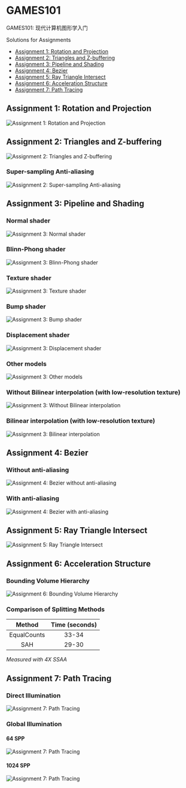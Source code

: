 # GAMES101

GAMES101: 现代计算机图形学入门

Solutions for Assignments

- [Assignment 1: Rotation and Projection](/Assignment1)
- [Assignment 2: Triangles and Z-buffering](/Assignment2)
- [Assignment 3: Pipeline and Shading](/Assignment3)
- [Assignment 4: Bezier](/Assignment4)
- [Assignment 5: Ray Triangle Intersect](/Assignment5)
- [Assignment 6: Acceleration Structure](/Assignment6)
- [Assignment 7: Path Tracing](/Assignment7)

## Assignment 1: Rotation and Projection

![Assignment 1: Rotation and Projection](/Assignment1/images/output.png)


## Assignment 2: Triangles and Z-buffering

![Assignment 2: Triangles and Z-buffering](/Assignment2/images/output.png)

### Super-sampling Anti-aliasing

![Assignment 2: Super-sampling Anti-aliasing](/Assignment2/images/output_ssaa4x.png)


## Assignment 3: Pipeline and Shading

### Normal shader

![Assignment 3: Normal shader](/Assignment3/images/normal_2x.png)

### Blinn-Phong shader

![Assignment 3: Blinn-Phong shader](/Assignment3/images/phong_2x.png)

### Texture shader

![Assignment 3: Texture shader](/Assignment3/images/texture_2x.png)

### Bump shader

![Assignment 3: Bump shader](/Assignment3/images/bump_2x.png)

### Displacement shader

![Assignment 3: Displacement shader](/Assignment3/images/displacement_2x.png)

### Other models

![Assignment 3: Other models](/Assignment3/images/cube.png)

### Without Bilinear interpolation (with low-resolution texture)

![Assignment 3: Without Bilinear interpolation](/Assignment3/images/texture_low.png)

### Bilinear interpolation (with low-resolution texture)

![Assignment 3: Bilinear interpolation](/Assignment3/images/texture_low_bilinear.png)


## Assignment 4: Bezier

### Without anti-aliasing

![Assignment 4: Bezier without anti-aliasing](/Assignment4/images/my_bezier_curve.png)

### With anti-aliasing

![Assignment 4: Bezier with anti-aliasing](/Assignment4/images/my_bezier_curve_aa.png)


## Assignment 5: Ray Triangle Intersect

![Assignment 5: Ray Triangle Intersect](/Assignment5/images/binary_4x.png)


## Assignment 6: Acceleration Structure

### Bounding Volume Hierarchy

![Assignment 6: Bounding Volume Hierarchy](/Assignment6/images/binary_4x.png)

### Comparison of Splitting Methods 

| Method      | Time (seconds) |
| :---:       | :---:          |
| EqualCounts | 33-34          |
| SAH         | 29-30          |

*Measured with 4X SSAA*


## Assignment 7: Path Tracing

### Direct Illumination

![Assignment 7: Path Tracing](/Assignment7/images/direct_64.png)

### Global Illumination

#### 64 SPP

![Assignment 7: Path Tracing](/Assignment7/images/global_64.png)

#### 1024 SPP
![Assignment 7: Path Tracing](/Assignment7/images/global_1024.png)
